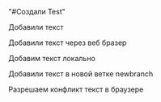 "#Создали Test" 

Добавили текст

Добавили текст через веб бразер

Добавим текст локально

Добавили текст в новой ветке newbranch

Разрешаем конфликт текст в браузере
